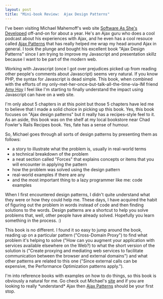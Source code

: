 ```yaml
--- 
layout: post
title: "Mini-book Review:  Ajax Design Patterns"
---
```

<p>
I've been visiting Michael Mahemoff's web site <a href="http://www.softwareas.com">Software As She's Developed</a> off-and-on for about a year.  He's an Ajax guru who does a cool podcast about his experiences with Ajax, and he even has a cool resouce called <a href="http://www.ajaxpatterns.org">Ajax Patterns</a> that has really helped me wrap my head around Ajax in general.  I took the plunge and bought his excellent book "Ajax Design Patterns" since I am trying to improve my Javascript and presentation skillz because I want to be part of the modern web.
</p>
<p>
Working with Javascript (once I got over prejudices picked up from reading other people's comments about Javascript) seems very natural.  If you know PHP, the syntax for Javascript is dead simple.  This book, when combined with the efforts of my only-met-her-once-but-talk-all-the-time-via-IM friend <a href="http://slash7.com">Amy Hoy</a> I feel like I'm starting to finally understand the impact using Javascript can have on a web site.
</p>
<p>
I'm only about 5 chapters in at this point but those 5 chapters have led me to believe that I made a solid choice in picking up this book.  Yes, this book focuses on "Ajax design patterns" but it really has a recipes-style feel to it.  As an aside, this book was on the shelf at my local bookstore near Chad Fowler's Rails Recipes book.  Yes, fate has a sense of humour.
</p>
<p>
So, Michael goes through all sorts of design patterns by presenting them as follows:
<ul>
<li>a story to illustrate what the problem is, usually in real-world terms</li>
<li>a technical breakdown of the problem</li>
<li>a neat section called "Forces" that explains concepts or items that you will encounter in applying the pattern</li>
<li>how the problem was solved using the design pattern</li>
<li>real-world examples if there are any</li>
<li>and the most important thing to a lazy programmer like me:  code examples</li>
</ul>
</p>
<p>
When I first encountered design patterns, I didn't quite understand what they were or how they could help me.  These days, I have acquired the habit of figuring out the problem in words instead of code and then finding solutions to the words.  Design patterns are a shortcut to help you solve problems that, well, other people have already solved.  Hopefully you learn something in the process. :) </p>
<p>
This book is no different.  I found it so easy to jump around the book, reading up on a particular pattern ("Cross-Domain Proxy") to find what problem it's helping to solve ("How can you augment your application with services available elsewhere on the Web?) to what the short version of the solution is ("Create proxying and mediating web services to facilitate communication between the browser and external domains") and what other patterns are related to this one ("Since external calls can be expensive, the Performance Optimization patterns apply.").
</p>
<p>
I'm into reference books with examples on how to do things, so this book is obviously a natural for me.  Go check out Michael's <a href="http://www.softwareas.com">site</a> and if you are looking to really *understand*  Ajax then <a href="http://www.ajaxpatterns.org">Ajax Patterns</a> should be your first stop.
</p>
